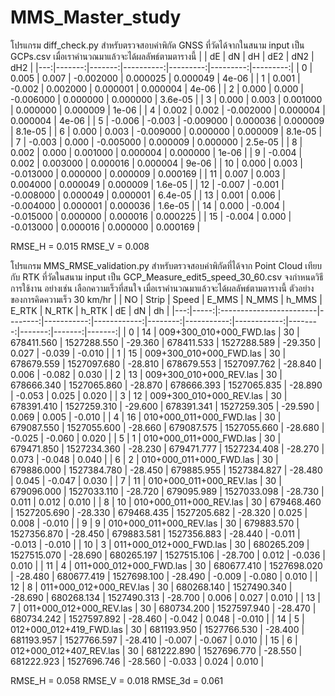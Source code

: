 #  MMS_Master_study
โปรแกรม diff_check.py สำหรับตรวจสอบค่าพิกัด GNSS ที่วัดได้จากในสนาม
input เป็น GCPs.csv 
เมื่อเราคำนวณมาแล้วจะได้ผลลัพธ์ตามตารางนี้
|    |     dE |     dN |        dH |      dE2 |      dN2 |      dH2 |
|---:|-------:|-------:|----------:|---------:|---------:|---------:|
|  0 |  0.005 |  0.007 | -0.002000 | 0.000025 | 0.000049 | 4e-06    |
|  1 |  0.001 | -0.002 |  0.002000 | 0.000001 | 0.000004 | 4e-06    |
|  2 |  0.000 |  0.000 | -0.006000 | 0.000000 | 0.000000 | 3.6e-05  |
|  3 |  0.000 |  0.003 |  0.001000 | 0.000000 | 0.000009 | 1e-06    |
|  4 |  0.002 |  0.002 | -0.002000 | 0.000004 | 0.000004 | 4e-06    |
|  5 | -0.006 | -0.003 | -0.009000 | 0.000036 | 0.000009 | 8.1e-05  |
|  6 |  0.000 |  0.003 | -0.009000 | 0.000000 | 0.000009 | 8.1e-05  |
|  7 | -0.003 |  0.000 | -0.005000 | 0.000009 | 0.000000 | 2.5e-05  |
|  8 |  0.002 |  0.000 |  0.001000 | 0.000004 | 0.000000 | 1e-06    |
|  9 | -0.004 |  0.002 |  0.003000 | 0.000016 | 0.000004 | 9e-06    |
| 10 |  0.000 |  0.003 | -0.013000 | 0.000000 | 0.000009 | 0.000169 |
| 11 |  0.007 |  0.003 |  0.004000 | 0.000049 | 0.000009 | 1.6e-05  |
| 12 | -0.007 | -0.001 | -0.008000 | 0.000049 | 0.000001 | 6.4e-05  |
| 13 |  0.001 |  0.006 | -0.004000 | 0.000001 | 0.000036 | 1.6e-05  |
| 14 |  0.000 | -0.004 | -0.015000 | 0.000000 | 0.000016 | 0.000225 |
| 15 | -0.004 |  0.000 | -0.013000 | 0.000016 | 0.000000 | 0.000169 |

RMSE_H = 0.015
RMSE_V = 0.008

โปรแกรม MMS_RMSE_validation.py สำหรับตรวจสอบค่าพิกัดที่ได้จาก Point Cloud เทียบกับ RTK ที่วัดในสนาม
input เป็น GCP_Measure_edit5_speed_30_60.csv
จงกำหนดวิธีการใช้งาน อย่างเช่น เลือกความเร็วที่สนใจ
เมื่อเราคำนวณมาแล้วจะได้ผลลัพธ์ตามตารางนี้
ตัวอย่างของการคิดความเร็ว 30 km/hr
|    |   NO | Strip                   |   Speed |      E_MMS |       N_MMS |   h_MMS |      E_RTK |       N_RTK |   h_RTK |     dE |     dN |     dh |
|---:|-----:|:------------------------|--------:|-----------:|------------:|--------:|-----------:|------------:|--------:|-------:|-------:|-------:|
|  0 |   14 | 009+300_010+000_FWD.las |      30 | 678411.560 | 1527288.550 | -29.360 | 678411.533 | 1527288.589 | -29.350 |  0.027 | -0.039 | -0.010 |
|  1 |   15 | 009+300_010+000_FWD.las |      30 | 678679.559 | 1527097.680 | -28.810 | 678679.553 | 1527097.762 | -28.840 |  0.006 | -0.082 |  0.030 |
|  2 |   13 | 009+300_010+000_REV.las |      30 | 678666.340 | 1527065.860 | -28.870 | 678666.393 | 1527065.835 | -28.890 | -0.053 |  0.025 |  0.020 |
|  3 |   12 | 009+300_010+000_REV.las |      30 | 678391.410 | 1527259.310 | -29.600 | 678391.341 | 1527259.305 | -29.590 |  0.069 |  0.005 | -0.010 |
|  4 |   16 | 010+000_011+000_FWD.las |      30 | 679087.550 | 1527055.600 | -28.660 | 679087.575 | 1527055.660 | -28.680 | -0.025 | -0.060 |  0.020 |
|  5 |    1 | 010+000_011+000_FWD.las |      30 | 679471.850 | 1527234.360 | -28.230 | 679471.777 | 1527234.408 | -28.270 |  0.073 | -0.048 |  0.040 |
|  6 |    2 | 010+000_011+000_FWD.las |      30 | 679886.000 | 1527384.780 | -28.450 | 679885.955 | 1527384.827 | -28.480 |  0.045 | -0.047 |  0.030 |
|  7 |   11 | 010+000_011+000_REV.las |      30 | 679096.000 | 1527033.110 | -28.720 | 679095.989 | 1527033.098 | -28.730 |  0.011 |  0.012 |  0.010 |
|  8 |   10 | 010+000_011+000_REV.las |      30 | 679468.460 | 1527205.690 | -28.330 | 679468.435 | 1527205.682 | -28.320 |  0.025 |  0.008 | -0.010 |
|  9 |    9 | 010+000_011+000_REV.las |      30 | 679883.570 | 1527356.870 | -28.450 | 679883.581 | 1527356.883 | -28.440 | -0.011 | -0.013 | -0.010 |
| 10 |    3 | 011+000_012+000_FWD.las |      30 | 680265.209 | 1527515.070 | -28.690 | 680265.197 | 1527515.106 | -28.700 |  0.012 | -0.036 |  0.010 |
| 11 |    4 | 011+000_012+000_FWD.las |      30 | 680677.410 | 1527698.020 | -28.480 | 680677.419 | 1527698.100 | -28.490 | -0.009 | -0.080 |  0.010 |
| 12 |    8 | 011+000_012+000_REV.las |      30 | 680268.140 | 1527490.340 | -28.690 | 680268.134 | 1527490.313 | -28.700 |  0.006 |  0.027 |  0.010 |
| 13 |    7 | 011+000_012+000_REV.las |      30 | 680734.200 | 1527597.940 | -28.470 | 680734.242 | 1527597.892 | -28.460 | -0.042 |  0.048 | -0.010 |
| 14 |    5 | 012+000_012+419_FWD.las |      30 | 681193.950 | 1527766.530 | -28.400 | 681193.957 | 1527766.597 | -28.410 | -0.007 | -0.067 |  0.010 |
| 15 |    6 | 012+000_012+407_REV.las |      30 | 681222.890 | 1527696.770 | -28.550 | 681222.923 | 1527696.746 | -28.560 | -0.033 |  0.024 |  0.010 |

RMSE_H  = 0.058
RMSE_V  = 0.018
RMSE_3d = 0.061


